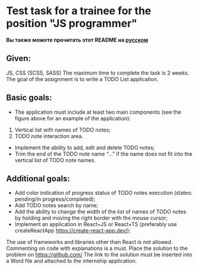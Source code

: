 # Test task for a trainee for the position "JS programmer"

**Вы также можете прочитать этот README на [русском](https://github.com/klekwedge/todo-infotecs/blob/main/README.md)**

## Given:
JS, CSS (SCSS, SASS)
The maximum time to complete the task is 2 weeks.
The goal of the assignment is to write a TODO List application.

## Basic goals:
- The application must include at least two main components (see the figure above for an example of the application):
 1) Vertical list with names of TODO notes;
 2) TODO note interaction area.
-  Implement the ability to add, edit and delete TODO notes;
- Trim the end of the TODO note name “…” if the name does not fit into the vertical list of TODO note names.

## Additional goals:
- Add color indication of progress status of TODO notes execution (states: pending/in progress/completed);
- Add TODO notes search by name;
- Add the ability to change the width of the list of names of TODO notes by holding and moving the right border with the mouse cursor;
- Implement an application in React+JS or React+TS (preferably use createReactApp https://create-react-app.dev/);

The use of frameworks and libraries other than React is not allowed. Commenting on code with explanations is a must.
Place the solution to the problem on https://github.com/
The link to the solution must be inserted into a Word file and attached to the internship application.